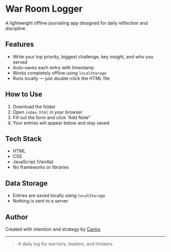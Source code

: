 # War Room Logger

A lightweight offline journaling app designed for daily reflection and discipline.

## Features
- Write your top priority, biggest challenge, key insight, and who you served
- Auto-saves each entry with timestamp
- Works completely offline using `localStorage`
- Runs locally — just double-click the HTML file

## How to Use
1. Download the folder
2. Open `index.html` in your browser
3. Fill out the form and click “Add Note”
4. Your entries will appear below and stay saved

## Tech Stack
- HTML
- CSS
- JavaScript (Vanilla)
- No frameworks or libraries

## Data Storage
- Entries are saved locally using `localStorage`
- Nothing is sent to a server

## Author
Created with intention and strategy by [Carlos](https://github.com/hypnoticdata777)

---

> A daily log for warriors, leaders, and thinkers.
